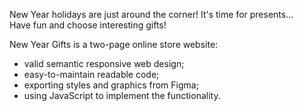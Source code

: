 New Year holidays are just around the corner! It's time for presents...  
Have fun and choose interesting gifts!  

New Year Gifts is a two-page online store website:  
- valid semantic responsive web design;  
- easy-to-maintain readable code;  
- exporting styles and graphics from Figma;  
- using JavaScript to implement the functionality.  
